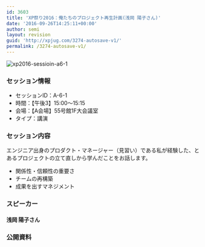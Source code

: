 ```yaml
---
id: 3603
title: 'XP祭り2016：俺たちのプロジェクト再生計画(浅岡 陽子さん)'
date: '2016-09-26T14:25:11+00:00'
author: semi
layout: revision
guid: 'http://xpjug.com/3274-autosave-v1/'
permalink: /3274-autosave-v1/
---
```


![xp2016-sessioin-a6-1](http://xpjug.com/wp-content/uploads/2016/08/xp2016-sessioin-a6-1.png)

### セッション情報

- セッションID：A-6-1
- 時間：【午後3】15:00～15:15
- 会場：【A会場】55号館1F大会議室
- タイプ：講演

### セッション内容

エンジニア出身のプロダクト・マネージャー（見習い）である私が経験した、とあるプロジェクトの立て直しから学んだことをお話します。

- 関係性・信頼性の重要さ
- チームの再構築
- 成果を出すマネジメント

### スピーカー

#### 浅岡 陽子さん

### 公開資料

<script async="" class="speakerdeck-embed" data-id="e29706360be244d9b0450ac744dba032" data-ratio="1.33333333333333" src="//speakerdeck.com/assets/embed.js"></script>
